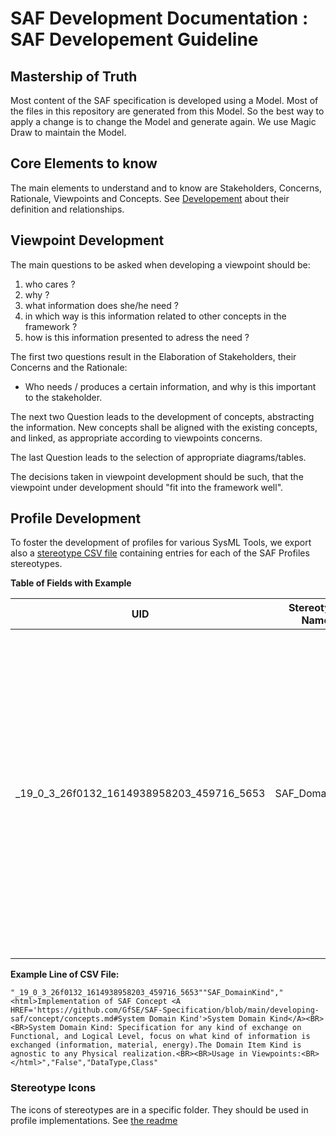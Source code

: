 # SAF Development Documentation : SAF Developement Guideline

## Mastership of Truth
Most content of the SAF specification is developed using a Model. Most of the files in this repository are generated from this Model. So the best way to apply a change is to change the Model and generate again. We use Magic Draw to maintain the Model.

## Core Elements to know
The main elements to understand and to know are Stakeholders, Concerns, Rationale, Viewpoints and Concepts. See [Developement](development.md) about their definition and relationships.

## Viewpoint Development
The main questions to be asked when developing a viewpoint should be: 
 1. who cares ?
 2. why ?
 3. what information does she/he need ?
 4. in which way is this information related to other concepts in the framework ?
 5. how is this information presented to adress the need ?
 
The first two questions result in the Elaboration of Stakeholders, their Concerns and the Rationale:
 - Who needs / produces a certain information, and why is this important to the stakeholder.

The next two Question leads to the development of concepts, abstracting the information. New concepts shall be aligned with the existing concepts, and linked, as appropriate according to viewpoints concerns.

The last Question leads to the selection of appropriate diagrams/tables.

The decisions taken in viewpoint development should be such, that the viewpoint under development should "fit into the framework well". 

## Profile Development
To foster the development of profiles for various SysML Tools, we export also a [stereotype CSV file](../stereotypes.csv) containing entries for each of the    SAF Profiles stereotypes.

**Table of Fields with Example**

|UID|Stereotype Name|Documentation|Abstract Flag|Metaclasses|
|---|---|---|---|---|
|_19_0_3_26f0132_1614938958203_459716_5653|SAF_DomainKind|<html>Implementation of SAF Concept <A HREF='https://github.com/GfSE/SAF-Specification/blob/main/developing-saf/concept/concepts.md#System Domain Kind'>System Domain Kind</A><BR><BR>System Domain Kind: Specification for any kind of exchange on Functional, and Logical Level, focus on what kind of information is exchanged (information, material, energy).The Domain Item Kind is agnostic to any Physical realization.<BR><BR>Usage in Viewpoints:<BR>|False|DataType,Class|

**Example Line of CSV File:**

`"_19_0_3_26f0132_1614938958203_459716_5653""SAF_DomainKind","<html>Implementation of SAF Concept <A HREF='https://github.com/GfSE/SAF-Specification/blob/main/developing-saf/concept/concepts.md#System Domain Kind'>System Domain Kind</A><BR><BR>System Domain Kind: Specification for any kind of exchange on Functional, and Logical Level, focus on what kind of information is exchanged (information, material, energy).The Domain Item Kind is agnostic to any Physical realization.<BR><BR>Usage in Viewpoints:<BR></html>","False","DataType,Class"`

### Stereotype Icons
The icons of stereotypes are in a specific folder. They should be used in profile implementations.  See [the readme](../icons/readme.md)